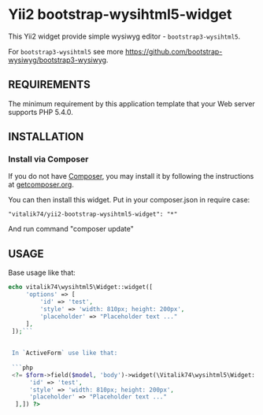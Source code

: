 Yii2 bootstrap-wysihtml5-widget
================================
This Yii2 widget provide simple wysiwyg editor - `bootstrap3-wysihtml5`.  

For `bootstrap3-wysihtml5` see more https://github.com/bootstrap-wysiwyg/bootstrap3-wysiwyg. 

REQUIREMENTS
------------

The minimum requirement by this application template that your Web server supports PHP 5.4.0.


INSTALLATION
------------

### Install via Composer

If you do not have [Composer](http://getcomposer.org/), you may install it by following the instructions
at [getcomposer.org](http://getcomposer.org/doc/00-intro.md#installation-nix).

You can then install this widget. Put in your composer.json in require case:

`
"vitalik74/yii2-bootstrap-wysihtml5-widget": "*"
`

And run command "composer update"


USAGE
-----
Base usage like that:

```php
echo vitalik74\wysihtml5\Widget::widget([
     'options' => [
         'id' => 'test',
         'style' => 'width: 810px; height: 200px',
         'placeholder' => "Placeholder text ..."
     ],
 ]);```
 
 
 In `ActiveForm` use like that:
 
 ```php
 <?= $form->field($model, 'body')->widget(\Vitalik74\wysihtml5\Widget::className(), ['options' => [
      'id' => 'test',
      'style' => 'width: 810px; height: 200px',
      'placeholder' => "Placeholder text ..."
  ],]) ?>
```
